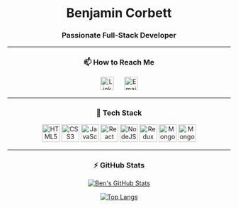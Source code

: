 <div align="center">

# Benjamin Corbett

### Passionate Full-Stack Developer 

---

### 📫 How to Reach Me

[<img src="https://cdn-icons-png.flaticon.com/512/174/174857.png" alt="LinkedIn" width="30" height="30">](https://www.linkedin.com/in/benjamin-corbett-84822424a) 
&nbsp;&nbsp;&nbsp;&nbsp;
[<img src="https://cdn-icons-png.flaticon.com/512/732/732200.png" alt="Email" width="30" height="30">](mailto:ben.corbett.44@icloud.com)

---

### 💼 Tech Stack

<img src="https://cdn.jsdelivr.net/gh/devicons/devicon/icons/html5/html5-original-wordmark.svg" alt="HTML5" width="40" height="40"> 
<img src="https://cdn.jsdelivr.net/gh/devicons/devicon/icons/css3/css3-original-wordmark.svg" alt="CSS3" width="40" height="40"> 
<img src="https://cdn.jsdelivr.net/gh/devicons/devicon/icons/javascript/javascript-original.svg" alt="JavaScript" width="40" height="40"> 
<img src="https://cdn.jsdelivr.net/gh/devicons/devicon/icons/react/react-original-wordmark.svg" alt="React" width="40" height="40"> 
<img src="https://cdn.jsdelivr.net/gh/devicons/devicon/icons/nodejs/nodejs-original-wordmark.svg" alt="NodeJS" width="40" height="40"> 
<img src="https://cdn.jsdelivr.net/gh/devicons/devicon/icons/redux/redux-original.svg" alt="Redux" width="40" height="40"> 
<img src="https://cdn.jsdelivr.net/gh/devicons/devicon/icons/mongoose/mongoose-original-wordmark.svg" alt="Mongoose" width="40" height="40"> 
<img src="https://cdn.jsdelivr.net/gh/devicons/devicon/icons/mongodb/mongodb-original-wordmark.svg" alt="MongoDB" width="40" height="40"> 

---

### ⚡ GitHub Stats

[![Ben's GitHub Stats](https://github-readme-stats.vercel.app/api?username=bcsurf2822&show_icons=true&theme=radical)](https://github.com/bcsurf2822/github-readme-stats)

[![Top Langs](https://github-readme-stats.vercel.app/api/top-langs/?username=bcsurf2822&layout=compact&theme=radical)](https://github.com/bcsurf2822/github-readme-stats)

</div>

